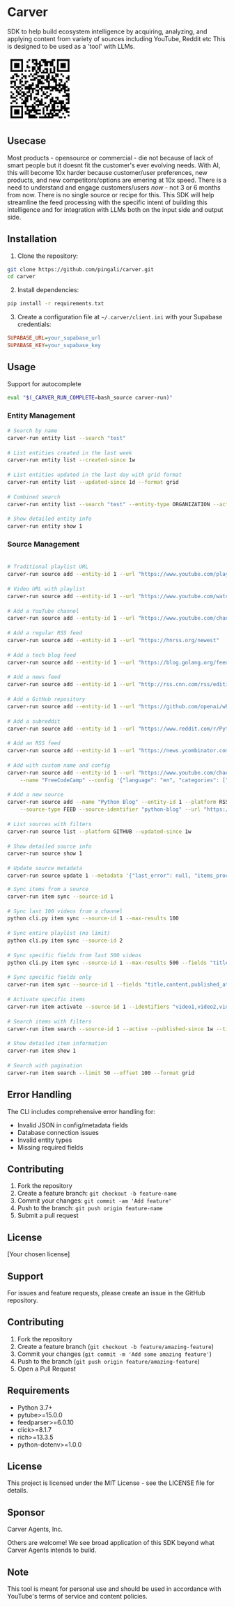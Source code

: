 # Carver 

SDK to help build ecosystem intelligence by acquiring, analyzing, and
applying content from variety of sources including YouTube, Reddit etc
This is designed to be used as a 'tool' with LLMs.

<img src="images/carver-github.png" alt="Carver GitHub" width="150"/>

## Usecase

Most products - opensource or commercial - die not because of lack of
smart people but it doesnt fit the customer's ever evolving
needs. With AI, this will become 10x harder because customer/user
preferences, new products, and new competitors/options are emering at
10x speed. There is a need to understand and engage customers/users
_now_ - not 3 or 6 months from now. There is no single source or
recipe for this. This SDK will help streamline the feed processing
with the specific intent of building this intelligence and for
integration with LLMs both on the input side and output side.

## Installation

1. Clone the repository:
```bash
git clone https://github.com/pingali/carver.git
cd carver
```

2. Install dependencies:
```bash
pip install -r requirements.txt
```

3. Create a configuration file at `~/.carver/client.ini` with your Supabase credentials:
```ini
SUPABASE_URL=your_supabase_url
SUPABASE_KEY=your_supabase_key
```

## Usage

Support for autocomplete
```bash
eval "$(_CARVER_RUN_COMPLETE=bash_source carver-run)"
```

### Entity Management

```bash
# Search by name
carver-run entity list --search "test"

# List entities created in the last week
carver-run entity list --created-since 1w

# List entities updated in the last day with grid format
carver-run entity list --updated-since 1d --format grid

# Combined search
carver-run entity list --search "test" --entity-type ORGANIZATION --active

# Show detailed entity info
carver-run entity show 1

```

### Source Management

```bash

# Traditional playlist URL
carver-run source add --entity-id 1 --url "https://www.youtube.com/playlist?list=PLj6h78yzYM2Pw4mRw4S-1p_xLARMqPkA7"

# Video URL with playlist
carver-run source add --entity-id 1 --url "https://www.youtube.com/watch?v=WI7wp8xwgkk&list=PLj6h78yzYM2Pw4mRw4S-1p_xLARMqPkA7"

# Add a YouTube channel
carver-run source add --entity-id 1 --url "https://www.youtube.com/channel/UCCezIgC97PvUuR4_gbFUs5g"

# Add a regular RSS feed
carver-run source add --entity-id 1 --url "https://hnrss.org/newest"

# Add a tech blog feed
carver-run source add --entity-id 1 --url "https://blog.golang.org/feed.atom"

# Add a news feed
carver-run source add --entity-id 1 --url "http://rss.cnn.com/rss/edition.rss"

# Add a GitHub repository
carver-run source add --entity-id 1 --url "https://github.com/openai/whisper"

# Add a subreddit
carver-run source add --entity-id 1 --url "https://www.reddit.com/r/Python/"

# Add an RSS feed
carver-run source add --entity-id 1 --url "https://news.ycombinator.com/rss"

# Add with custom name and config
carver-run source add --entity-id 1 --url "https://www.youtube.com/channel/UC8butISFwT-Wl7EV0hUK0BQ" \
    --name "FreeCodeCamp" --config '{"language": "en", "categories": ["programming", "education"]}'

# Add a new source
carver-run source add --name "Python Blog" --entity-id 1 --platform RSS \
    --source-type FEED --source-identifier "python-blog" --url "https://blog.python.org/feed/"

# List sources with filters
carver-run source list --platform GITHUB --updated-since 1w

# Show detailed source info
carver-run source show 1

# Update source metadata
carver-run source update 1 --metadata '{"last_error": null, "items_processed": 150}'

```

```bash
# Sync items from a source
carver-run item sync --source-id 1

# Sync last 100 videos from a channel
python cli.py item sync --source-id 1 --max-results 100

# Sync entire playlist (no limit)
python cli.py item sync --source-id 2

# Sync specific fields from last 500 videos
python cli.py item sync --source-id 1 --max-results 500 --fields "title,description,published_at"

# Sync specific fields only
carver-run item sync --source-id 1 --fields "title,content,published_at"

# Activate specific items
carver-run item activate --source-id 1 --identifiers "video1,video2,video3"

# Search items with filters
carver-run item search --source-id 1 --active --published-since 1w --title-search "python"

# Show detailed item information
carver-run item show 1

# Search with pagination
carver-run item search --limit 50 --offset 100 --format grid
```

## Error Handling

The CLI includes comprehensive error handling for:
- Invalid JSON in config/metadata fields
- Database connection issues
- Invalid entity types
- Missing required fields

## Contributing

1. Fork the repository
2. Create a feature branch: `git checkout -b feature-name`
3. Commit your changes: `git commit -am 'Add feature'`
4. Push to the branch: `git push origin feature-name`
5. Submit a pull request

## License

[Your chosen license]

## Support

For issues and feature requests, please create an issue in the GitHub repository.

## Contributing

1. Fork the repository
2. Create a feature branch (`git checkout -b feature/amazing-feature`)
3. Commit your changes (`git commit -m 'Add some amazing feature'`)
4. Push to the branch (`git push origin feature/amazing-feature`)
5. Open a Pull Request

## Requirements

- Python 3.7+
- pytube>=15.0.0
- feedparser>=6.0.10
- click>=8.1.7
- rich>=13.3.5
- python-dotenv>=1.0.0

## License

This project is licensed under the MIT License - see the LICENSE file for details.

## Sponsor

Carver Agents, Inc.

Others are welcome! We see broad application of this SDK beyond what Carver Agents intends to build.

## Note

This tool is meant for personal use and should be used in accordance with YouTube's terms of service and content policies.
